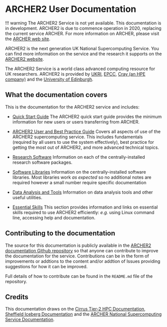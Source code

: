 # ARCHER2 User Documentation

!!! warning
    The ARCHER2 Service is not yet available. This documentation is in
    development. ARCHER2 is due to commence operation in 2020, replacing the
    current service ARCHER. For more information on ARCHER, please visit the
    [ARCHER web site](http://www.archer.ac.uk).


ARCHER2 is the next generation UK National Supercomputing Service. You
can find more information on the service and the research it supports on
the [ARCHER2 website](https://www.archer2.ac.uk).

The ARCHER2 Service is a world class advanced computing resource for UK
researchers. ARCHER2 is provided by [UKRI](https://www.ukri.org/),
[EPCC](https://www.epcc.ed.ac.uk/), [Cray (an HPE
company)](https://www.cray.com/) and the [University of
Edinburgh](https://www.ed.ac.uk/).

## What the documentation covers

This is the documentation for the ARCHER2 service and includes:

  - [Quick Start Guide](quick-start/)
    The ARCHER2 quick start guide provides the minimum information for
    new users or users transferring from ARCHER.

  - [ARCHER2 User and Best Practice Guide](user-guide/)
    Covers all aspects of use of the ARCHER2 supercomputing service.
    This includes fundamentals (required by all users to use the system
    effectively), best practice for getting the most out of ARCHER2, and
    more advanced technical topics.

  - [Research Software](research-software/)
    Information on each of the centrally-installed research software
    packages.

  - [Software Libraries](software-libraries/)
    Information on the centrally-installed software libraries. Most
    libraries work *as expected* so no additional notes are required
    however a small number require specific documentation

  - [Data Analysis and Tools](data-tools/)
    Information on data analysis tools and other useful utilities.

  - [Essential Skills](essentials/)
    This section provides information and links on essential skills
    required to use ARCHER2 efficiently: *e.g.* using Linux command
    line, accessing help and documentation.

## Contributing to the documentation

The source for this documentation is publicly available in the [ARCHER2
documentation Github
repository](https://github.com/ARCHER2-HPC/archer2-docs) so that anyone
can contribute to improve the documentation for the service.
Contributions can be in the form of improvements or addtions to the
content and/or addtion of Issues providing suggestions for how it can be
improved.

Full details of how to contribute can be found in the `README.md` file of
the repository.

## Credits

This documentation draws on the [Cirrus Tier-2 HPC
Documentation](https://cirrus.readthedocs.io), [Sheffield Iceberg
Documentation](https://docs.hpc.shef.ac.uk/) and the [ARCHER National
Supercomputing Service
Documentation](http://www.archer.ac.uk/documentation/).


